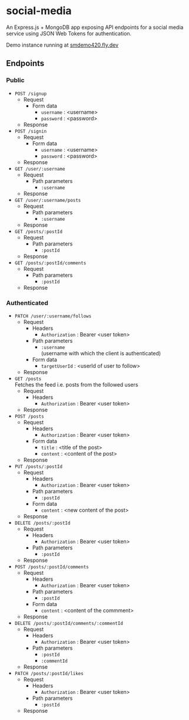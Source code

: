 # social-media

An Express.js + MongoDB app exposing API endpoints for a social media service using JSON Web Tokens for authentication.

Demo instance running at [smdemo420.fly.dev](https://smdemo420.fly.dev/)
## Endpoints
### Public
- `POST /signup` <br>
  - Request
    - Form data
      - `username` : \<username>
      - `password` : \<password>
  - Response
- `POST /signin` <br>
  - Request
    - Form data
      - `username` : \<username>
      - `password` : \<password>
  - Response
- `GET /user/:username` <br>
  - Request
    - Path parameters
      - `:username`
  - Response
- `GET /user/:username/posts` <br>
  - Request
    - Path parameters
      - `:username`
  - Response
- `GET /posts/:postId` <br>
  - Request
    - Path parameters
      - `:postId`
  - Response
- `GET /posts/:postId/comments` <br>
  - Request
    - Path parameters
      - `:postId`
  - Response
### Authenticated
- `PATCH /user/:username/follows` <br>
  - Request
    - Headers
      - `Authorization` : Bearer \<user token>
    - Path parameters
      - `:username` <br>
      (username with which the client is authenticated)
    - Form data
      - `targetUserId` : \<userId of user to follow>
  - Response
- `GET /posts` <br>
Fetches the feed i.e. posts from the followed users
  - Request
    - Headers
      - `Authorization` : Bearer \<user token>
  - Response
- `POST /posts` <br>
  - Request
    - Headers
      - `Authorization` : Bearer \<user token>
    - Form data
      - `title` : \<title of the post>
      - `content` : \<content of the post>
  - Response
- `PUT /posts/:postId` <br>
  - Request
    - Headers
      - `Authorization` : Bearer \<user token>
    - Path parameters
      - `:postId`
    - Form data
      - `content` : \<new content of the post>
  - Response
- `DELETE /posts/:postId` <br>
  - Request
    - Headers
      - `Authorization` : Bearer \<user token>
    - Path parameters
      - `:postId`
  - Response
- `POST /posts/:postId/comments` <br>
  - Request
    - Headers
      - `Authorization` : Bearer \<user token>
    - Path parameters
      - `:postId`
    - Form data
      - `content` : \<content of the commment>
  - Response
- `DELETE /posts/:postId/comments/:commentId` <br>
  - Request
    - Headers
      - `Authorization` : Bearer \<user token>
    - Path parameters
      - `:postId`
      - `:commentId`
  - Response
- `PATCH /posts/:postId/likes` <br>
  - Request
    - Headers
      - `Authorization` : Bearer \<user token>
    - Path parameters
      - `:postId`
  - Response
